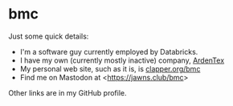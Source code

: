 # bmc

Just some quick details:

- I'm a software guy currently employed by Databricks.
- I have my own (currently mostly inactive) company,
  [ArdenTex](https://www.ardentex.com)
- My personal web site, such as it is, is [clapper.org/bmc](https://www.clapper.org/bmc)
- Find me on Mastodon at <<a rel="me" href="https://jawns.club/@bmc">https://jawns.club/bmc</a>>


Other links are in my GitHub profile.
